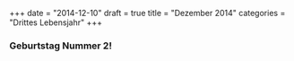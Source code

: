 +++
date = "2014-12-10"
draft = true
title = "Dezember 2014"
categories = "Drittes Lebensjahr"
+++
### Geburtstag Nummer 2!
